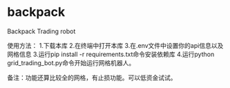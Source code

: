 # backpack
Backpack Trading robot

使用方法：
1.下载本库
2.在终端中打开本库
3.在.env文件中设置你的api信息以及网格信息
3.运行pip install -r requirements.txt命令安装依赖库
4.运行python grid_trading_bot.py命令开始运行网格机器人。

备注：功能还算比较全的网格，有止损功能。可以低资金试试。
   
